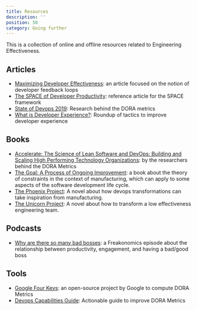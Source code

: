 ```yaml
---
title: Resources
description: ''
position: 50
category: Going further
---
```

This is a collection of online and offline resources related to Engineering Effectiveness.
## Articles
* [Maximizing Developer Effectiveness](https://martinfowler.com/articles/developer-effectiveness.html): an article focused on the notion of developer feedback loops
* [The SPACE of Developer Productivity](https://queue.acm.org/detail.cfm?id=3454124): reference article for the SPACE framework
* [State of Devops 2019](https://services.google.com/fh/files/misc/state-of-devops-2019.pdf): Research behind the DORA metrics
* [What is Developer Experience?](https://redmonk.com/jgovernor/2022/02/21/what-is-developer-experience-a-roundup-of-links-and-goodness/): Roundup of tactics to improve developer experience

## Books
* [Accelerate: The Science of Lean Software and DevOps: Building and Scaling High Performing Technology Organizations](https://www.amazon.com/Accelerate-Software-Performing-Technology-Organizations/dp/1942788339): by the researchers behind the DORA Metrics
* [The Goal: A Process of Ongoing Improvement](https://www.amazon.com/Goal-Process-Ongoing-Improvement/dp/0884271951): a book about the theory of constraints in the context of manufacturing, which can apply to some aspects of the software development life cycle.
* [The Phoenix Project](https://www.amazon.com/Phoenix-Project-DevOps-Helping-Business/dp/1942788290/): A novel about how devops transformations can take inspiration from manufacturing.
* [The Unicorn Project](https://www.amazon.com/Unicorn-Project-Developers-Disruption-Thriving/dp/1942788762/): A novel about how to transform a low effectiveness engineering team.

## Podcasts
* [Why are there so many bad bosses](https://open.spotify.com/episode/2g0BmsofzZQGVWSHRAuf4V?si=5eadab637a584f71): a Freakonomics episode about the relationship between productivity, engagement, and having a bad/good boss

## Tools
* [Google Four Keys](https://github.com/GoogleCloudPlatform/fourkeys): an open-source project by Google to compute DORA Metrics
* [Devops Capabilities Guide](https://cloud.google.com/architecture/devops/capabilities): Actionable guide to improve DORA Metrics
